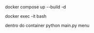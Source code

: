 docker compose up --build -d

 docker exec -it <ID ou nome do container>  bash

 dentro do container 
 python main.py menu
